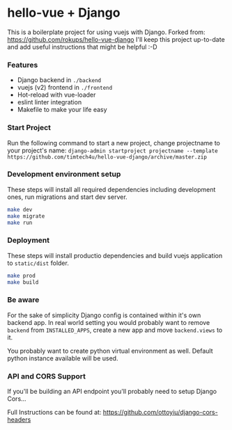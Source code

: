 # hello-vue + Django

This is a boilerplate project for using vuejs with Django. Forked from: https://github.com/rokups/hello-vue-django
I'll keep this project up-to-date and add useful instructions that might be helpful :-D

### Features

* Django backend in `./backend`
* vuejs (v2) frontend in `./frontend`
* Hot-reload with vue-loader
* eslint linter integration
* Makefile to make your life easy

### Start Project
Run the following command to start a new project, change projectname to your project's name:
`django-admin startproject projectname --template https://github.com/timtech4u/hello-vue-django/archive/master.zip`


### Development environment setup

These steps will install all required dependencies including development ones, run migrations and start dev server.

```bash
make dev
make migrate
make run
```

### Deployment

These steps will install productio dependencies and build vuejs application to `static/dist` folder.

```bash
make prod
make build
```

### Be aware

For the sake of simplicity Django config is contained within it's own backend app. In real world setting you would
probably want to remove `backend` from `INSTALLED_APPS`, create a new app and move `backend.views` to it.

You probably want to create python virtual environment as well. Default python instance available will be used.

### API and CORS Support
If you'll be building an API endpoint you'll probably need to setup Django Cors...

Full Instructions can be found at: https://github.com/ottoyiu/django-cors-headers
